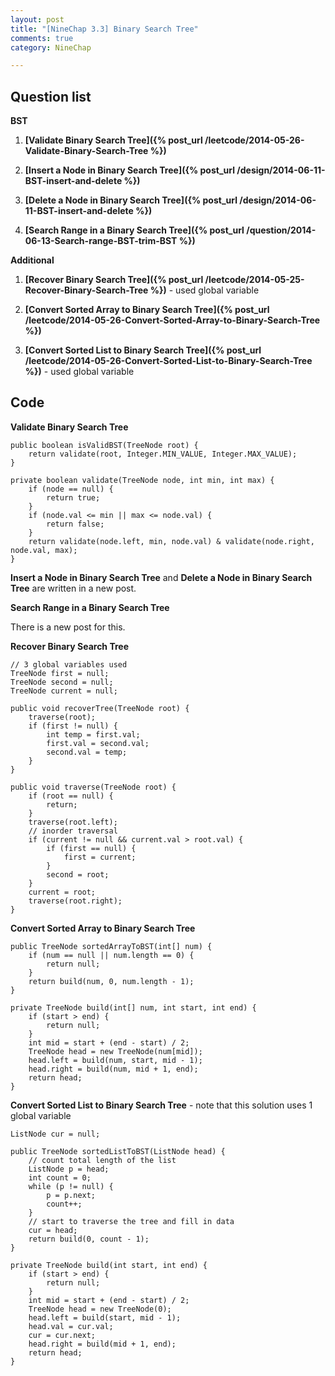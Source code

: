 ```yaml
---
layout: post
title: "[NineChap 3.3] Binary Search Tree"
comments: true
category: NineChap

---
```



## Question list

__BST__

1. __[Validate Binary Search Tree]({% post_url /leetcode/2014-05-26-Validate-Binary-Search-Tree %})__

1. __[Insert a Node in Binary Search Tree]({% post_url /design/2014-06-11-BST-insert-and-delete %})__

1. __[Delete a Node in Binary Search Tree]({% post_url /design/2014-06-11-BST-insert-and-delete %})__

1. __[Search Range in a Binary Search Tree]({% post_url /question/2014-06-13-Search-range-BST-trim-BST %})__

__Additional__

1. __[Recover Binary Search Tree]({% post_url /leetcode/2014-05-25-Recover-Binary-Search-Tree %})__ - used global variable

1. __[Convert Sorted Array to Binary Search Tree]({% post_url /leetcode/2014-05-26-Convert-Sorted-Array-to-Binary-Search-Tree %})__

1. __[Convert Sorted List to Binary Search Tree]({% post_url /leetcode/2014-05-26-Convert-Sorted-List-to-Binary-Search-Tree %})__ - used global variable

## Code

__Validate Binary Search Tree__

    public boolean isValidBST(TreeNode root) {
        return validate(root, Integer.MIN_VALUE, Integer.MAX_VALUE);
    }

	private boolean validate(TreeNode node, int min, int max) {
		if (node == null) {
			return true;
		}
		if (node.val <= min || max <= node.val) {
			return false;
		}
		return validate(node.left, min, node.val) & validate(node.right, node.val, max);
	}

__Insert a Node in Binary Search Tree__ and __Delete a Node in Binary Search Tree__ are written in a new post. 

__Search Range in a Binary Search Tree__

There is a new post for this. 

__Recover Binary Search Tree__

    // 3 global variables used
    TreeNode first = null;
    TreeNode second = null; 
    TreeNode current = null;
    
    public void recoverTree(TreeNode root) {
        traverse(root);
        if (first != null) {
            int temp = first.val;
            first.val = second.val;
            second.val = temp;
        }
    }
    
    public void traverse(TreeNode root) {
        if (root == null) {
            return;
        }
        traverse(root.left);
        // inorder traversal
        if (current != null && current.val > root.val) {
            if (first == null) {
                first = current;
            }
            second = root;
        }
        current = root;
        traverse(root.right);
    }

__Convert Sorted Array to Binary Search Tree__

    public TreeNode sortedArrayToBST(int[] num) {
        if (num == null || num.length == 0) {
			return null;
		}
		return build(num, 0, num.length - 1);
    }

	private TreeNode build(int[] num, int start, int end) {
		if (start > end) {
			return null;
		}
		int mid = start + (end - start) / 2;
		TreeNode head = new TreeNode(num[mid]);
		head.left = build(num, start, mid - 1);
		head.right = build(num, mid + 1, end);
		return head;
	}

__Convert Sorted List to Binary Search Tree__ - note that this solution uses 1 global variable

	ListNode cur = null;
	
    public TreeNode sortedListToBST(ListNode head) {
		// count total length of the list 
		ListNode p = head;
		int count = 0;
		while (p != null) {
			p = p.next;
			count++;
		}
		// start to traverse the tree and fill in data
		cur = head;
		return build(0, count - 1);
    }
	
	private TreeNode build(int start, int end) {
		if (start > end) {
			return null;
		}
		int mid = start + (end - start) / 2;
		TreeNode head = new TreeNode(0);
		head.left = build(start, mid - 1);
		head.val = cur.val;
		cur = cur.next;
		head.right = build(mid + 1, end);
		return head;
	}
